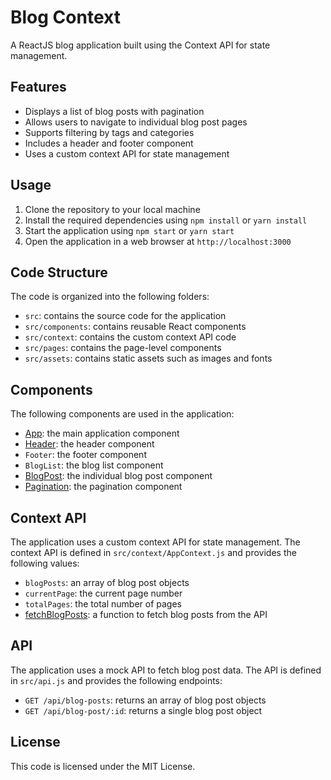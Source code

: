 # Blog Context

A ReactJS blog application built using the Context API for state management.

## Features

* Displays a list of blog posts with pagination
* Allows users to navigate to individual blog post pages
* Supports filtering by tags and categories
* Includes a header and footer component
* Uses a custom context API for state management

## Usage

1. Clone the repository to your local machine
2. Install the required dependencies using `npm install` or `yarn install`
3. Start the application using `npm start` or `yarn start`
4. Open the application in a web browser at `http://localhost:3000`

## Code Structure

The code is organized into the following folders:

* `src`: contains the source code for the application
* `src/components`: contains reusable React components
* `src/context`: contains the custom context API code
* `src/pages`: contains the page-level components
* `src/assets`: contains static assets such as images and fonts

## Components

The following components are used in the application:

* [App](cci:1://file:///c:/Users/HP/OneDrive/Desktop/DotBatchProjects/selfPractice/Reactjs/BlogContext/src/App.jsx:14:0-52:1): the main application component
* [Header](cci:1://file:///c:/Users/HP/OneDrive/Desktop/DotBatchProjects/selfPractice/Reactjs/BlogContext/src/components/Header.jsx:2:0-10:1): the header component
* `Footer`: the footer component
* `BlogList`: the blog list component
* [BlogPost](cci:1://file:///c:/Users/HP/OneDrive/Desktop/DotBatchProjects/selfPractice/Reactjs/BlogContext/src/context/AppContext.jsx:15:4-43:5): the individual blog post component
* [Pagination](cci:1://file:///c:/Users/HP/OneDrive/Desktop/DotBatchProjects/selfPractice/Reactjs/BlogContext/src/components/Pagination.jsx:3:0-22:1): the pagination component

## Context API

The application uses a custom context API for state management. The context API is defined in `src/context/AppContext.js` and provides the following values:

* `blogPosts`: an array of blog post objects
* `currentPage`: the current page number
* `totalPages`: the total number of pages
* [fetchBlogPosts](cci:1://file:///c:/Users/HP/OneDrive/Desktop/DotBatchProjects/selfPractice/Reactjs/BlogContext/src/context/AppContext.jsx:15:4-43:5): a function to fetch blog posts from the API

## API

The application uses a mock API to fetch blog post data. The API is defined in `src/api.js` and provides the following endpoints:

* `GET /api/blog-posts`: returns an array of blog post objects
* `GET /api/blog-post/:id`: returns a single blog post object

## License

This code is licensed under the MIT License.
